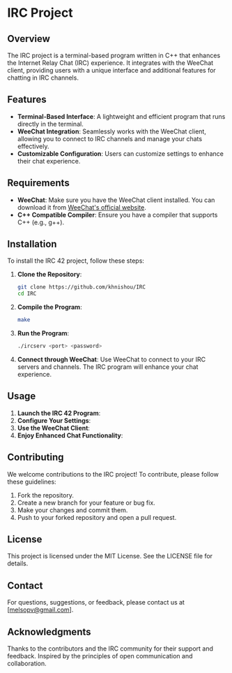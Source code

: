 # IRC Project

## Overview

The IRC project is a terminal-based program written in C++ that enhances the Internet Relay Chat (IRC) experience. It integrates with the WeeChat client, providing users with a unique interface and additional features for chatting in IRC channels.

## Features

- **Terminal-Based Interface**: A lightweight and efficient program that runs directly in the terminal.
- **WeeChat Integration**: Seamlessly works with the WeeChat client, allowing you to connect to IRC channels and manage your chats effectively.
- **Customizable Configuration**: Users can customize settings to enhance their chat experience.

## Requirements

- **WeeChat**: Make sure you have the WeeChat client installed. You can download it from [WeeChat's official website](https://weechat.org/).
- **C++ Compatible Compiler**: Ensure you have a compiler that supports C++ (e.g., g++).

## Installation

To install the IRC 42 project, follow these steps:

1. **Clone the Repository**:
   ```bash
   git clone https://github.com/khnishou/IRC
   cd IRC
   ```
2. **Compile the Program**:
	```bash
	make
	```
3. **Run the Program**:
	```bash
	./ircserv <port> <password>
	```
4. **Connect through WeeChat**: 
Use WeeChat to connect to your IRC servers and channels. The IRC program will enhance your chat experience.

## Usage

1. **Launch the IRC 42 Program**: 
2. **Configure Your Settings**:
3. **Use the WeeChat Client**:
4. **Enjoy Enhanced Chat Functionality**: 

## Contributing

We welcome contributions to the IRC project! To contribute, please follow these guidelines:

1. Fork the repository.
2. Create a new branch for your feature or bug fix.
3. Make your changes and commit them.
4. Push to your forked repository and open a pull request.

## License

This project is licensed under the MIT License. See the LICENSE file for details.

## Contact

For questions, suggestions, or feedback, please contact us at [melsopv@gmail.com].

## Acknowledgments
Thanks to the contributors and the IRC community for their support and feedback.
Inspired by the principles of open communication and collaboration.
